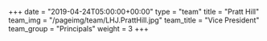 +++
date = "2019-04-24T05:00:00+00:00"
type = "team"
title = "Pratt Hill"
team_img = "/pageimg/team/LHJ.PrattHill.jpg"
team_title = "Vice President"
team_group = "Principals"
weight = 3
+++